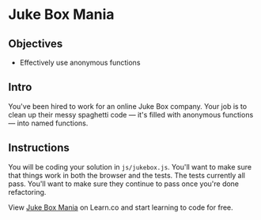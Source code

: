 # Juke Box Mania

## Objectives

+ Effectively use anonymous functions

## Intro

You've been hired to work for an online Juke Box company. Your job is to clean up their messy spaghetti code — it's filled with anonymous functions — into named functions.

## Instructions

You will be coding your solution in `js/jukebox.js`. You'll want to make sure that things work in both the browser and the tests. The tests currently all pass. You'll want to make sure they continue to pass once you're done refactoring.

<p data-visibility='hidden'>View <a href='https://learn.co/lessons/js-anonymous-functions-lab' title='Juke Box Mania'>Juke Box Mania</a> on Learn.co and start learning to code for free.</p>
